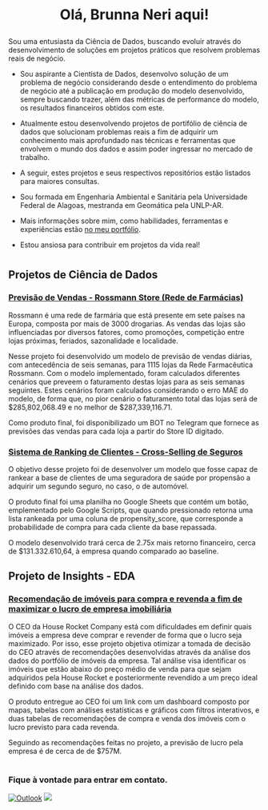 # <p align="center"> Olá, Brunna Neri aqui! </p>

Sou uma entusiasta da Ciência de Dados, buscando evoluir através do desenvolvimento de soluções em projetos práticos que resolvem problemas reais de negócio.

- Sou aspirante a Cientista de Dados, desenvolvo solução de um problema de negócio considerando desde o entendimento do problema de negócio até a publicação
em produção do modelo desenvolvido, sempre buscando trazer, além das métricas de performance do modelo, os resultados financeiros obtidos com este.
- Atualmente estou desenvolvendo projetos de portifólio de ciência de dados que solucionam problemas reais a fim de adquirir um conhecimento mais aprofundado nas técnicas e ferramentas que envolvem o mundo dos dados e assim poder ingressar no mercado de trabalho.
- A seguir, estes projetos e seus respectivos repositórios estão listados para maiores consultas.
- Sou formada em Engenharia Ambiental e Sanitária pela Universidade Federal de Alagoas, mestranda em Geomática pela UNLP-AR.
- Mais informações sobre mim, como habilidades, ferramentas e experiências estão [no meu portfólio](https://brunnaneri.github.io/portfolio_projetos/ ).

- Estou ansiosa para contribuir em projetos da vida real!

#

## Projetos de Ciência de Dados

### [Previsão de Vendas - Rossmann Store (Rede de Farmácias)](https://github.com/brunnaneri/rossmann-store)
Rossmann é uma rede de farmária que está presente em sete países na Europa, composta por mais de 3000 drogarias. As vendas das lojas são influenciadas por diversos fatores, como promoções, competição entre lojas próximas, feriados, sazonalidade e localidade. 

Nesse projeto foi desenvolvido um modelo de previsão de vendas diárias, com antecedência de seis semanas, para 1115 lojas da Rede Farmacêutica Rossmann. 
Com o modelo implementado, foram calculados diferentes cenários que preveem o faturamento destas lojas para as seis semanas seguintes. Estes cenários foram calculados considerando o erro MAE do modelo, de forma que, no pior cenário o faturamento total das lojas será de $285,802,068.49 e no melhor de $287,339,116.71.

Como produto final, foi disponibilizado um BOT no Telegram que fornece as previsões das vendas para cada loja a partir do Store ID digitado.

### [Sistema de Ranking de Clientes - Cross-Selling de Seguros](https://github.com/brunnaneri/health_insurance_cross_sell)
O objetivo desse projeto foi de desenvolver um modelo que fosse capaz de rankear a base de clientes de uma seguradora de saúde por propensão a adquirir um segundo seguro, no caso, o de automóvel. 

O produto final foi uma planilha no Google Sheets que contém um botão, emplementado pelo Google Scripts, que quando pressionado retorna uma lista rankeada por uma coluna de propensity_score, que corresponde a probabilidade de compra para cada cliente da base repassada.

O modelo desenvolvido trará cerca de 2.75x mais retorno financeiro, cerca de $131.332.610,64, à empresa quando comparado ao baseline.

## Projeto de Insights - EDA

### [Recomendação de imóveis para compra e revenda a fim de maximizar o lucro de empresa imobiliária](https://github.com/brunnaneri/house_rocket)
O CEO da House Rocket Company está com dificuldades em definir quais imóveis a empresa deve comprar e revender de forma que o lucro seja maximizado. Por isso, esse projeto objetiva otimizar a tomada de decisão do CEO através de recomendações desenvolvidas através da análise dos dados do portfólio de imóveis da empresa. Tal análise visa identificar os imóveis que estão abaixo do preço médio de venda para que sejam adquiridos pela House Rocket e posteriormente revendido a um preço ideal definido com base na análise dos dados.

O produto entregue ao CEO foi um link com um dashboard composto por mapas, tabelas com análises estatísticas e gráficos com filtros interativos, e duas tabelas de recomendações de compra e venda dos imóveis com o lucro previsto para cada revenda.

Seguindo as recomendações feitas no projeto, a previsão de lucro pela empresa é de cerca de de $757M.


#
### Fique à vontade para entrar em contato.

[<img alt="Outlook" src="https://img.shields.io/badge/Outlook-0078D4?style=for-the-badge&logo=microsoft-outlook&logoColor=white&link=mailto:brunnaneri@hotmail.com" />](mailto:brunnaneri@hotmail.com)
[<img src="https://img.shields.io/badge/linkedin-%230077B5.svg?&style=for-the-badge&logo=linkedin&logoColor=white" />](https://www.linkedin.com/in/brunna-neri-74928516a)


<!---
brunnaneri/brunnaneri is a ✨ special ✨ repository because its `README.md` (this file) appears on your GitHub profile.
You can click the Preview link to take a look at your changes.
--->
